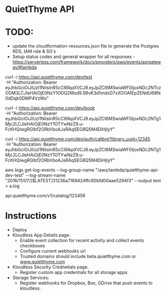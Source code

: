 # QuietThyme API

# TODO:
- update the cloudformation-resources.json file to generate the Postgres RDS, IAM role & SG's
- Setup status codes and general wrapper for all responses - https://serverless.com/framework/docs/providers/aws/events/apigateway/#lambda



curl -i https://api.quietthyme.com/dev/test \
  -H "Authorization: Bearer eyJhbGciOiJIUzI1NiIsInR5cCI6IkpXVCJ9.eyJpZCI6MSwiaWF0IjoxNDc2NTczODM3LCJleHAiOjE0NzY1ODQ2Mzd9.5RvK3d1mdxD7xXOOAfEpZENdU68fk0dDqb0DMP4VzWo"

curl -i https://api.quietthyme.com/dev/book \
  -H "Authorization: Bearer eyJhbGciOiJIUzI1NiIsInR5cCI6IkpXVCJ9.eyJpZCI6MSwiaWF0IjoxNDc2NTg1Mjc2LCJleHAiOjE0NzY1OTYwNzZ9.u-FcKHQiwgRGlbf2ORbVboAJsRAqSEG8Q5M4DiHjIyY"


curl -i https://api.quietthyme.com/dev/auth/calibre?library_uuid=12345 \
  -H "Authorization: Bearer eyJhbGciOiJIUzI1NiIsInR5cCI6IkpXVCJ9.eyJpZCI6MSwiaWF0IjoxNDc2NTg1Mjc2LCJleHAiOjE0NzY1OTYwNzZ9.u-FcKHQiwgRGlbf2ORbVboAJsRAqSEG8Q5M4DiHjIyY"


aws logs get-log-events --log-group-name "/aws/lambda/quietthyme-api-dev-test" --log-stream-name "2016/11/07/[\$LATEST]31236a7169424ffc90bfd00aae5294f3" --output text > a.log


api.quietthyme.com/v1/catalog/123456

# Instructions
- Deploy
- Kloudless App Details page.
	- Enable event collection for recent activity and collect events checkboxes
	- Configure current webhooks url
	- Trusted domains should include beta.quietthyme.com or www.quietthyme.com
- Kloudless Security Crednetials page.
	- Register custom app credentials for all storage apps.
- Storage Services:
	- Register webhooks for Dropbox, Box, GDrive that push events to kloudless.

